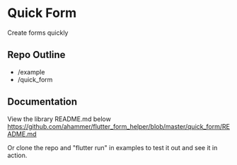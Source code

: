 # Quick Form

Create forms quickly 

## Repo Outline

- /example
- /quick_form

## Documentation

View the library README.md below
https://github.com/ahammer/flutter_form_helper/blob/master/quick_form/README.md

Or clone the repo and "flutter run" in examples to test it out and see it in action.
